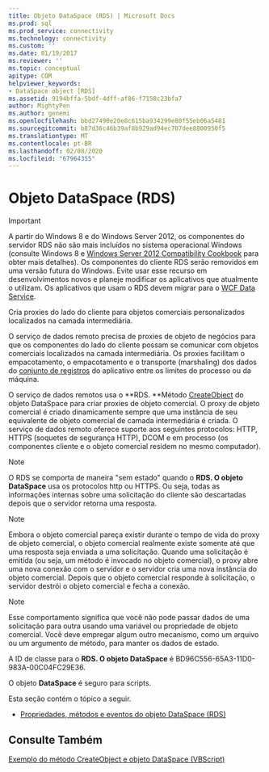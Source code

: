 ```yaml
---
title: Objeto DataSpace (RDS) | Microsoft Docs
ms.prod: sql
ms.prod_service: connectivity
ms.technology: connectivity
ms.custom: ''
ms.date: 01/19/2017
ms.reviewer: ''
ms.topic: conceptual
apitype: COM
helpviewer_keywords:
- DataSpace object [RDS]
ms.assetid: 9194bffa-5bdf-4dff-af86-f7158c23bfa7
author: MightyPen
ms.author: genemi
ms.openlocfilehash: bbd27490e20e8c615ba934299e80f55eb06a5481
ms.sourcegitcommit: b87d36c46b39af8b929ad94ec707dee8800950f5
ms.translationtype: MT
ms.contentlocale: pt-BR
ms.lasthandoff: 02/08/2020
ms.locfileid: "67964355"
---
```

# <a name="dataspace-object-rds"></a>Objeto DataSpace (RDS)
> [!IMPORTANT]
>  A partir do Windows 8 e do Windows Server 2012, os componentes do servidor RDS não são mais incluídos no sistema operacional Windows (consulte Windows 8 e [Windows Server 2012 Compatibility Cookbook](https://www.microsoft.com/download/details.aspx?id=27416) para obter mais detalhes). Os componentes do cliente RDS serão removidos em uma versão futura do Windows. Evite usar esse recurso em desenvolvimentos novos e planeje modificar os aplicativos que atualmente o utilizam. Os aplicativos que usam o RDS devem migrar para o [WCF Data Service](https://go.microsoft.com/fwlink/?LinkId=199565).  
  
 Cria proxies do lado do cliente para objetos comerciais personalizados localizados na camada intermediária.  
  
 O serviço de dados remoto precisa de proxies de objeto de negócios para que os componentes do lado do cliente possam se comunicar com objetos comerciais localizados na camada intermediária. Os proxies facilitam o empacotamento, o empacotamento e o transporte (marshaling) dos dados do [conjunto de registros](../../../ado/reference/ado-api/recordset-object-ado.md) do aplicativo entre os limites do processo ou da máquina.  
  
 O serviço de dados remotos usa o **RDS. **Método [CreateObject](../../../ado/reference/rds-api/createobject-method-rds.md) do objeto DataSpace para criar proxies de objeto comercial. O proxy de objeto comercial é criado dinamicamente sempre que uma instância de seu equivalente de objeto comercial de camada intermediária é criada. O serviço de dados remoto oferece suporte aos seguintes protocolos: HTTP, HTTPS (soquetes de segurança HTTP), DCOM e em processo (os componentes cliente e o objeto comercial residem no mesmo computador).  
  
> [!NOTE]
>  O RDS se comporta de maneira "sem estado" quando o **RDS. O objeto DataSpace** usa os protocolos http ou HTTPS. Ou seja, todas as informações internas sobre uma solicitação do cliente são descartadas depois que o servidor retorna uma resposta.  
  
> [!NOTE]
>  Embora o objeto comercial pareça existir durante o tempo de vida do proxy de objeto comercial, o objeto comercial realmente existe somente até que uma resposta seja enviada a uma solicitação. Quando uma solicitação é emitida (ou seja, um método é invocado no objeto comercial), o proxy abre uma nova conexão com o servidor e o servidor cria uma nova instância do objeto comercial. Depois que o objeto comercial responde à solicitação, o servidor destrói o objeto comercial e fecha a conexão.  
  
> [!NOTE]
>  Esse comportamento significa que você não pode passar dados de uma solicitação para outra usando uma variável ou propriedade de objeto comercial. Você deve empregar algum outro mecanismo, como um arquivo ou um argumento de método, para manter os dados de estado.  
  
 A ID de classe para o **RDS. O objeto DataSpace** é BD96C556-65A3-11D0-983A-00C04FC29E36.  
  
 O objeto **DataSpace** é seguro para scripts.  
  
 Esta seção contém o tópico a seguir.  
  
-   [Propriedades, métodos e eventos do objeto DataSpace (RDS)](../../../ado/reference/rds-api/dataspace-object-rds-properties-methods-and-events.md)  
  
## <a name="see-also"></a>Consulte Também  
 [Exemplo do método CreateObject e objeto DataSpace (VBScript)](../../../ado/reference/rds-api/dataspace-object-and-createobject-method-example-vbscript.md)


